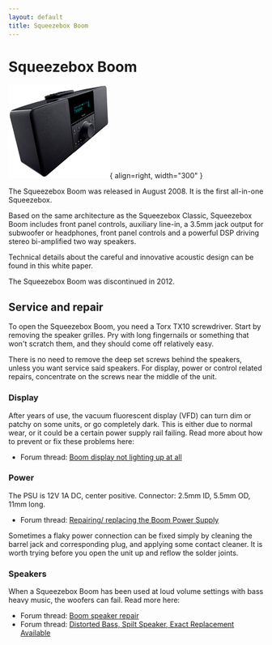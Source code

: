 ```yaml
---
layout: default
title: Squeezebox Boom
---
```


# Squeezebox Boom

![Squeezebox Boom](assets/boom_200.jpg){ align=right, width="300" }

The Squeezebox Boom was released in August 2008. It is the first all-in-one Squeezebox.

Based on the same architecture as the Squeezebox Classic, Squeezebox Boom includes front panel controls, auxiliary line-in, a 3.5mm jack output for subwoofer or headphones, front panel controls and a powerful DSP driving stereo bi-amplified two way speakers.

Technical details about the careful and innovative acoustic design can be found in this white paper.

The Squeezebox Boom was discontinued in 2012. 

## Service and repair

To open the Squeezebox Boom, you need a Torx TX10 screwdriver. Start by removing the speaker grilles. Pry with long fingernails or something that won't scratch them, and they should come off relatively easy.

There is no need to remove the deep set screws behind the speakers, unless you want service said speakers. For display, power or control related repairs, concentrate on the screws near the middle of the unit. 

### Display

After years of use, the vacuum fluorescent display (VFD) can turn dim or patchy on some units, or go completely dark. This is either due to normal wear, or it could be a certain power supply rail failing. Read more about how to prevent or fix these problems here:

- Forum thread: [Boom display not lighting up at all ](https://forums.slimdevices.com/showthread.php?106381-Boom-display-not-lighting-up-at-all)

### Power

The PSU is 12V 1A DC, center positive. Connector: 2.5mm ID, 5.5mm OD, 11mm long.

- Forum thread: [Repairing/ replacing the Boom Power Supply](https://forums.slimdevices.com/showthread.php?55668-Repairing-replacing-the-Boom-Power-Supply)

Sometimes a flaky power connection can be fixed simply by cleaning the barrel jack and corresponding plug, and applying some contact cleaner. It is worth trying before you open the unit up and reflow the solder joints.

### Speakers

When a Squeezebox Boom has been used at loud volume settings with bass heavy music, the woofers can fail. Read more here:

- Forum thread: [Boom speaker repair](https://forums.slimdevices.com/showthread.php?108615-Boom-speaker-repair)
- Forum thread: [Distorted Bass, Spilt Speaker, Exact Replacement Available ](https://forums.slimdevices.com/showthread.php?105534-Distorted-Bass-Spilt-Speaker-Exact-Replacement-Available)
